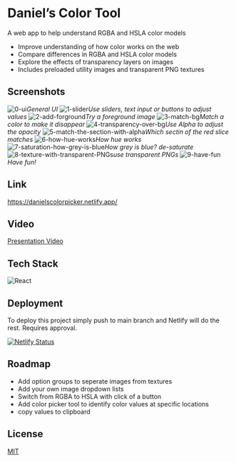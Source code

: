 # Daniel’s Color Tool

A web app to help understand RGBA and HSLA color models
 - Improve understanding of how color works on the web
 - Compare differences in RGBA and HSLA color models
 - Explore the effects of transparency layers on images
 - Includes preloaded utility images and transparent PNG textures

## Screenshots

![0-ui](https://user-images.githubusercontent.com/41316262/233858414-b326bbc3-4551-48a3-98e6-b9a61c6d069d.png)*General UI*
![1-slider](https://user-images.githubusercontent.com/41316262/233858497-80b8cea3-d1a9-45cf-b5f0-232ab3569c23.JPEG)*Use sliders, text input or buttons to adjust values*
![2-add-forground](https://user-images.githubusercontent.com/41316262/233858448-377b00c4-e456-4667-8919-56b3966f0f57.jpeg)*Try a foreground image*
![3-match-bg](https://user-images.githubusercontent.com/41316262/233858465-4f039c61-be14-44ee-99be-436d7a58c69e.JPEG)*Match a color to make it disappear*
![4-transparency-over-bg](https://user-images.githubusercontent.com/41316262/233858469-0e44a85d-a95c-4357-b926-931a433e4471.JPEG)*Use Alpha to adjust the opacity*
![5-match-the-section-with-alpha](https://user-images.githubusercontent.com/41316262/233858514-f90e0af0-effb-4733-9258-03cda6062207.JPEG)*Which sectin of the red slice matches*
![6-how-hue-works](https://user-images.githubusercontent.com/41316262/233858530-eabff599-f761-4e11-ba91-8d87a16efd48.JPEG)*How hue works*
![7-saturation-how-grey-is-blue](https://user-images.githubusercontent.com/41316262/233858538-ff3fde5c-0d24-474a-bdc0-1a162af02e28.JPEG)*How grey is blue? de-saturate*
![8-texture-with-transparent-PNGs](https://user-images.githubusercontent.com/41316262/233858561-1ea9649e-4dab-4c10-9eca-712486efa191.JPEG)*use transparent PNGs*
![9-have-fun](https://user-images.githubusercontent.com/41316262/233858681-84283ada-6a33-452f-acbb-61372287e40a.JPEG)*Have fun!*

## Link

[https://danielscolorpicker.netlify.app/ ](https://danielscolorpicker.netlify.app/ )

## Video

[Presentation Video](https://youtu.be/tl-bVxbQsSU)

## Tech Stack

![React](https://img.shields.io/badge/React-20232A?style=for-the-badge&logo=react&logoColor=61DAFB)

## Deployment

To deploy this project simply push to main branch and Netlify will do the rest. Requires approval.

[![Netlify Status](https://api.netlify.com/api/v1/badges/303f3a01-aaff-46d8-b7a6-6554dd0f0e73/deploy-status?branch=main)](https://app.netlify.com/sites/danielscolorpicker/deploys)


## Roadmap

- Add option groups to seperate images from textures
- Add your own image dropdown lists
- Switch from RGBA to HSLA with click of a button
- Add color picker tool to identify color values at specific locations
- copy values to clipboard

## License

[MIT](https://choosealicense.com/licenses/mit/)
